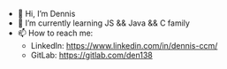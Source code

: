 - 👋 Hi, I’m Dennis
- 🌱 I’m currently learning JS && Java && C family
- 📫 How to reach me:
  - LinkedIn: https://www.linkedin.com/in/dennis-ccm/
  - GitLab: https://gitlab.com/den138

